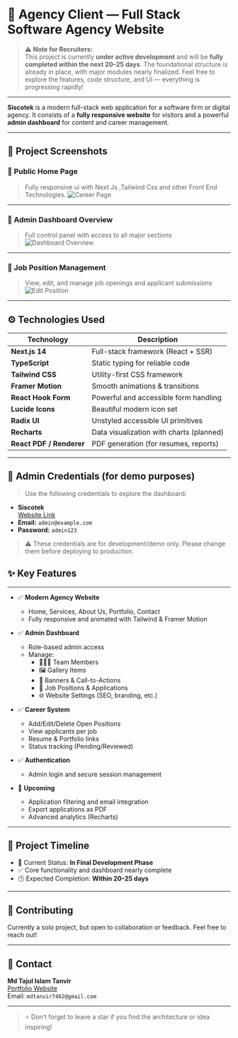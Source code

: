 # 🚀 Agency Client — Full Stack Software Agency Website

> ⚠️ **Note for Recruiters:**  
> This project is currently **under active development** and will be **fully completed within the next 20–25 days**. The foundational structure is already in place, with major modules nearly finalized. Feel free to explore the features, code structure, and UI — everything is progressing rapidly!

---

**Siscotek** is a modern full-stack web application for a software firm or digital agency. It consists of a **fully responsive website** for visitors and a powerful **admin dashboard** for content and career management.

---

## 📸 Project Screenshots

### 👥 Public Home Page  
> Fully responsive ui with Next Js ,Tailwind Css and other Front End Technologies.
![Career Page](https://i.ibb.co.com/ynTFgsqP/screencapture-localhost-3000-2025-05-08-23-42-47.png)

---
### 🧭 Admin Dashboard Overview  
> Full control panel with access to all major sections
![Dashboard Overview](https://i.ibb.co.com/tTYcNM9Y/screencapture-localhost-3000-dashboard-2025-05-08-23-41-54.png)

---

### 💼 Job Position Management  
> View, edit, and manage job openings and applicant submissions
![Edit Position](https://i.ibb.co.com/ZpjYPhhq/screencapture-localhost-3000-dashboard-career-edit-Position-2025-05-08-23-42-30.png)

---



## ⚙️ Technologies Used

| Technology                | Description                              |
|---------------------------|------------------------------------------|
| **Next.js 14**            | Full-stack framework (React + SSR)       |
| **TypeScript**            | Static typing for reliable code          |
| **Tailwind CSS**          | Utility-first CSS framework              |
| **Framer Motion**         | Smooth animations & transitions          |
| **React Hook Form**       | Powerful and accessible form handling    |
| **Lucide Icons**          | Beautiful modern icon set                |
| **Radix UI**              | Unstyled accessible UI primitives        |
| **Recharts**              | Data visualization with charts (planned) |
| **React PDF / Renderer**  | PDF generation (for resumes, reports)    |

---

## 🔐 Admin Credentials (for demo purposes)

> Use the following credentials to explore the dashboard:
- **Siscotek**  
   [Website Link](https://siscotek.vercel.app)  
- **Email:** `admin@example.com`  
- **Password:** `admin123`

> ⚠️ These credentials are for development/demo only. Please change them before deploying to production.
## ✨ Key Features
---
- ✅ **Modern Agency Website**
  - Home, Services, About Us, Portfolio, Contact
  - Fully responsive and animated with Tailwind & Framer Motion

- ✅ **Admin Dashboard**
  - Role-based admin access
  - Manage:
    - 🧑‍🤝‍🧑 Team Members
    - 🖼️ Gallery Items
    - 🎯 Banners & Call-to-Actions
    - 💼 Job Positions & Applications
    - 🌐 Website Settings (SEO, branding, etc.)

- ✅ **Career System**
  - Add/Edit/Delete Open Positions
  - View applicants per job
  - Resume & Portfolio links
  - Status tracking (Pending/Reviewed)

- ✅ **Authentication**
  - Admin login and secure session management

- 🚧 **Upcoming**
  - Application filtering and email integration
  - Export applications as PDF
  - Advanced analytics (Recharts)

---

## 📅 Project Timeline

- 🔄 Current Status: **In Final Development Phase**
- ✅ Core functionality and dashboard nearly complete
- 🕒 Expected Completion: **Within 20–25 days**

---

## 🙌 Contributing

Currently a solo project, but open to collaboration or feedback. Feel free to reach out!

---

## 📩 Contact

**Md Tajul Islam Tanvir**  
[Portfolio Website](https://tanvir3.netlify.app)  
Email: `mdtanvir7462@gmail.com`

---

> ⭐ Don’t forget to leave a star if you find the architecture or idea inspiring!
